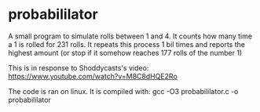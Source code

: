 # probabililator
A small program to simulate rolls between 1 and 4.
It counts how many time a 1 is rolled for 231 rolls. It repeats this process 1 bil times and reports the highest amount (or stop if it somehow reaches 177 rolls of the number 1)

This is in response to Shoddycasts's video: https://www.youtube.com/watch?v=M8C8dHQE2Ro

The code is ran on linux. It is compiled with: gcc -O3 probabililator.c -o probabililator